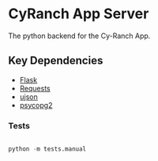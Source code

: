 # CyRanch App Server

The python backend for the Cy-Ranch App.

## Key Dependencies

* [Flask](http://flask.pocoo.org/)
* [Requests](http://docs.python-requests.org/en/master/)
* [ujson](https://pypi.python.org/pypi/ujson)
* [psycopg2](http://initd.org/psycopg/)

### Tests

```python

python -m tests.manual
```